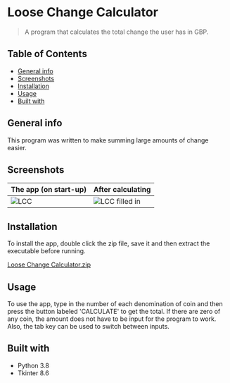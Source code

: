 # Loose Change Calculator
> A program that calculates the total change the user has in GBP.


<!-- TABLE OF CONTENTS -->
## Table of Contents
* [General info](#general-info)
* [Screenshots](#screenshots)
* [Installation](#installation)
* [Usage](#usage)
* [Built with](#built-with)


## General info
This program was written to make summing large amounts of change easier.


<!-- Screenshots -->
## Screenshots
| The app (on start-up) | After calculating |
| --- | --- |
| ![LCC](https://user-images.githubusercontent.com/44094740/98406966-c2b00280-2066-11eb-8773-5f855aa8fdbf.png) | ![LCC filled in](https://user-images.githubusercontent.com/44094740/98407627-e4f65000-2067-11eb-89a2-cabf69c21466.png) |


<!-- How to install the program -->
## Installation
To install the app, double click the zip file, save it and then extract the executable before running.

[Loose Change Calculator.zip](https://github.com/Jamnic98/scrabble-scorekeeper/files/5503298/Loose.Change.Calculator.zip)


<!-- Usage examples -->
## Usage
To use the app, type in the number of each denomination of coin and then press the button labeled 'CALCULATE' to get the total.
If there are zero of any coin, the amount does not have to be input for the program to work. Also, the tab key can be used to switch between inputs.


<!-- Technologies used in development -->
## Built with
* Python 3.8
* Tkinter 8.6
